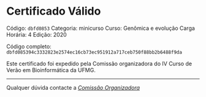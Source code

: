# Certificado Válido

Código: `dbfd0853`
Categoria: minicurso
Curso: Genômica e evolução
Carga Horária: 4
Edição: 2020


Código completo: `dbfd085394c3332823e2574ec16cb73ec951912a717ceb750f88bb2b6488f9da`


Este certificado foi expedido pela Comissão organizadora do IV Curso de Verão em Bioinformática da UFMG.

----

Qualquer dúvida contacte a [_Comissão Organizadora_](<mailto:cursobioinfoufmg@gmail.com$subject=[Certificados]>)

